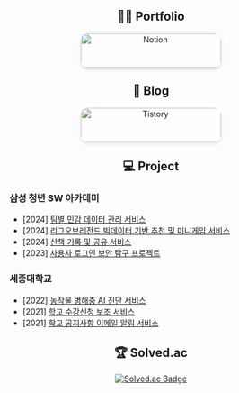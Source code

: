 <h2 align="center">👨‍💻 Portfolio</h2>
<div align="center">
<a href="https://jinyong3512.notion.site">
    <img src="https://img.shields.io/badge/Notion-000000?style=for-the-badge&logo=notion&logoColor=white" alt="Notion" style="width: 250px; height: 60px; border-radius: 12px; box-shadow: 0px 4px 6px rgba(0, 0, 0, 0.1);">
</a>
</div>

<h2 align="center">📝 Blog</h2>
<div align="center">
  <a href="https://jinyong3512.tistory.com">
    <img src="https://img.shields.io/badge/Tistory-FF7100?style=for-the-badge&logo=tistory&logoColor=white" alt="Tistory" style="width: 250px; height: 60px; border-radius: 12px; box-shadow: 0px 4px 6px rgba(0, 0, 0, 0.1);">
  </a>
</div>



<h2 align="center">💻 Project</h2>

### 삼성 청년 SW 아카데미

- [2024] [팀별 민감 데이터 관리 서비스](https://github.com/ssafy-10th-s101-team/PASDS-WORLD)
- [2024] [리그오브레전드 빅데이터 기반 추천 및 미니게임 서비스](https://github.com/ssafy-10th-a605-team/garenGG)
- [2024] [산책 기록 및 공유 서비스](https://github.com/ssafy-10th-a808-team/walky-talky)
- [2023] [사용자 로그인 보안 탐구 프로젝트](https://github.com/jinyong3512/ssafy-10th-jy-trip)

### 세종대학교

- [2022] [농작물 병해충 AI 진단 서비스](https://github.com/jinyong3512/sejong-university-easy-farm)
- [2021] [학교 수강신청 보조 서비스](https://github.com/jinyong3512/sejong-university-course-registration-auto)
- [2021] [학교 공지사항 이메일 알림 서비스](https://github.com/Smart-Notice-Bot/Smart.Notice.Bot)

<h2 align="center">🏆 Solved.ac</h2>
<div align="center">
  <a href="https://solved.ac/wlsdyd4">
    <img src="http://mazassumnida.wtf/api/v2/generate_badge?boj=wlsdyd4" alt="Solved.ac Badge"/>
  </a>
</div>
